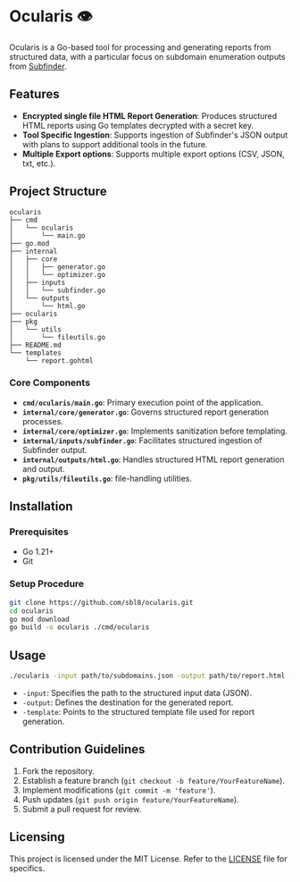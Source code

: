 # Ocularis 👁️

Ocularis is a Go-based tool for processing and generating reports from structured data, with a particular focus on subdomain enumeration outputs from [Subfinder](https://github.com/projectdiscovery/subfinder).

## Features

- **Encrypted single file HTML Report Generation**: Produces structured HTML reports using Go templates decrypted with a secret key.
- **Tool Specific Ingestion**: Supports ingestion of Subfinder's JSON output with plans to support additional tools in the future.
- **Multiple Export options**: Supports multiple export options (CSV, JSON, txt, etc.).

## Project Structure

```
ocularis
├── cmd
│   └── ocularis
│       └── main.go
├── go.mod
├── internal
│   ├── core
│   │   ├── generator.go
│   │   └── optimizer.go
│   ├── inputs
│   │   └── subfinder.go
│   └── outputs
│       └── html.go
├── ocularis
├── pkg
│   └── utils
│       └── fileutils.go
├── README.md
└── templates
    └── report.gohtml
```

### Core Components

- **`cmd/ocularis/main.go`**: Primary execution point of the application.
- **`internal/core/generator.go`**: Governs structured report generation processes.
- **`internal/core/optimizer.go`**: Implements sanitization before templating.
- **`internal/inputs/subfinder.go`**: Facilitates structured ingestion of Subfinder output.
- **`internal/outputs/html.go`**: Handles structured HTML report generation and output.
- **`pkg/utils/fileutils.go`**: file-handling utilities.

## Installation

### Prerequisites

- Go 1.21+
- Git

### Setup Procedure

```bash
git clone https://github.com/sbl8/ocularis.git
cd ocularis
go mod download
go build -o ocularis ./cmd/ocularis
```

## Usage

```bash
./ocularis -input path/to/subdomains.json -output path/to/report.html -template templates/report.gohtml
```

- `-input`: Specifies the path to the structured input data (JSON).
- `-output`: Defines the destination for the generated report.
- `-template`: Points to the structured template file used for report generation.

## Contribution Guidelines

1. Fork the repository.
2. Establish a feature branch (`git checkout -b feature/YourFeatureName`).
3. Implement modifications (`git commit -m 'feature'`).
4. Push updates (`git push origin feature/YourFeatureName`).
5. Submit a pull request for review.

## Licensing

This project is licensed under the MIT License. Refer to the [LICENSE](LICENSE) file for specifics.


